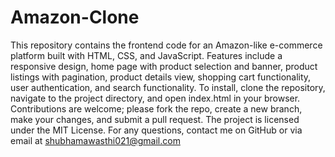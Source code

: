 # Amazon-Clone

This repository contains the frontend code for an Amazon-like e-commerce platform built with HTML, CSS, and JavaScript. Features include a responsive design, home page with product selection and banner, product listings with pagination, product details view, shopping cart functionality, user authentication, and search functionality. To install, clone the repository, navigate to the project directory, and open index.html in your browser. Contributions are welcome; please fork the repo, create a new branch, make your changes, and submit a pull request. The project is licensed under the MIT License. For any questions, contact me on GitHub or via email at shubhamawasthi021@gmail.com
